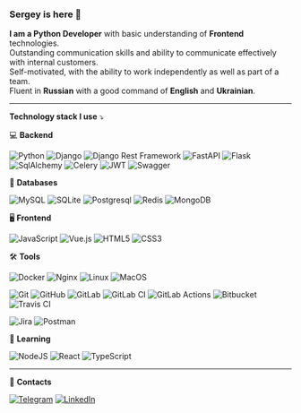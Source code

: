 ### Sergey is here 👋

**I am a Python Developer** with basic understanding of **Frontend** technologies.\
Outstanding communication skills and ability to communicate effectively with internal customers.\
Self-motivated, with the ability to work independently as well as part of a team.\
Fluent in **Russian** with a good command of **English** and **Ukrainian**.

--------------------

**Technology stack I use**   :arrow_heading_down:

:computer:  **Backend**

![Python](https://img.shields.io/badge/-Python-black?style=flat-square&logo=Python)
![Django](https://img.shields.io/badge/-Django-0aad48?style=flat-square&logo=Django)
![Django Rest Framework](https://img.shields.io/badge/DRF-red?style=flat-square&logo=Django)
![FastAPI](https://img.shields.io/badge/-FastAPI-%2300C7B7?style=flat-square&logo=FastAPI)
![Flask](https://img.shields.io/badge/-Flask-%232c3e50?style=flat-square&logo=Flask)
![SqlAlchemy](https://img.shields.io/badge/-SqlAlchemy-FCA121?style=flat-square&logo=SqlAlchemy)
![Celery](https://img.shields.io/badge/-Celery-%2300C7B7?style=flat-square&logo=Celery)
![JWT](https://img.shields.io/badge/JWT-000000?style=flat-square&logo=JSON%20web%20tokens&logoColor=white)
![Swagger](https://img.shields.io/badge/Swagger-85EA2D?style=flat-square&logo=Swagger&logoColor=white)

:floppy_disk:  **Databases**

![MySQL](https://img.shields.io/badge/MySQL-005C84?style=flat-square&logo=mysql&logoColor=white)
![SQLite](https://img.shields.io/badge/SQLite-07405E?style=flat-square&logo=sqlite&logoColor=white)
![Postgresql](https://img.shields.io/badge/-Postgresql-%232c3e50?style=flat-square&logo=Postgresql)
![Redis](https://img.shields.io/badge/-Redis-FCA121?style=flat-square&logo=Redis)
![MongoDB](https://img.shields.io/badge/MongoDB-A9?style=flat-square&logo=mongodb&logoColor=white)

:desktop_computer:  **Frontend**

![JavaScript](https://img.shields.io/badge/-JavaScript-%23F7DF1C?style=flat-square&logo=javascript&logoColor=000000&labelColor=%23F7DF1C&color=%23FFCE5A)
![Vue.js](https://img.shields.io/badge/-Vue.js-%232c3e50?style=flat-square&logo=vue-dot-js)
![HTML5](https://img.shields.io/badge/-HTML5-%23E44D27?style=flat-square&logo=html5&logoColor=ffffff)
![CSS3](https://img.shields.io/badge/-CSS3-%231572B6?style=flat-square&logo=css3)

:hammer_and_wrench:  **Tools**

![Docker](https://img.shields.io/badge/-Docker-46a2f1?style=flat-square&logo=docker&logoColor=white)
![Nginx](https://img.shields.io/badge/Nginx-009639?style=flat-square&logo=nginx&logoColor=white)
![Linux](https://img.shields.io/badge/Linux-black?style=flat-square&logo=linux)
![MacOS](https://img.shields.io/badge/mac%20os-000000?style=flat-square&logo=apple&logoColor=white)

![Git](https://img.shields.io/badge/-Git-black?style=flat-square&logo=git)
![GitHub](https://img.shields.io/badge/-GitHub-181717?style=flat-square&logo=github)
![GitLab](https://img.shields.io/badge/-GitLab-FCA121?style=flat-square&logo=gitlab)
![GitLab CI](https://img.shields.io/badge/gitlab%20ci-%181717.svg?style=flat-square&logo=gitlab&logoColor=white)
![GitLab Actions](https://img.shields.io/badge/GitHub_Actions-2088FF?style=flat-square&logo=github-actions&logoColor=white)
![Bitbucket](https://img.shields.io/badge/bitbucket-%230047B3.svg?style=flat-square&logo=bitbucket&logoColor=white)
![Travis CI](https://img.shields.io/badge/travis_CI-3EAAAF?style=flat-square&logo=travisci&logoColor=white)

![Jira](https://img.shields.io/badge/Jira-0052CC?style=flat-square&logo=Jira&logoColor=white)
![Postman](https://img.shields.io/badge/Postman-FCA121?style=flat-square&logo=postman)

:rocket:  **Learning**

![NodeJS](https://img.shields.io/badge/Node%20js-339933?style=flat-square&logo=nodedotjs&logoColor=white)
![React](https://img.shields.io/badge/-React-%232c3e50?style=flat-square&logo=react)
![TypeScript](https://img.shields.io/badge/-TypeScript-007ACC?style=flat-square&logo=typescript&logoColor=white)

----------------------

:notebook: **Contacts**

[![Telegram](https://img.shields.io/badge/Telegram-2CA5E0?style=flat-square&logo=telegram&logoColor=white)](https://t.me/sergsheva)
[![LinkedIn](https://img.shields.io/badge/LinkedIn-0077B5?style=flat-square&logo=linkedin&logoColor=white)](https://www.linkedin.com/in/sergey-shevchenko-63b368162/)
